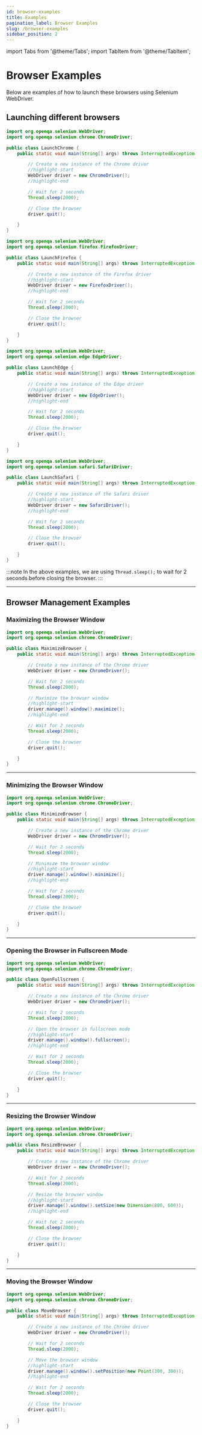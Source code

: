 ```yaml
---
id: browser-examples
title: Examples
pagination_label: Browser Examples
slug: /browser-examples
sidebar_position: 2
---
```


import Tabs from '@theme/Tabs';
import TabItem from '@theme/TabItem';

# Browser Examples

Below are examples of how to launch these browsers using Selenium WebDriver.

## Launching different browsers

<Tabs>
<TabItem value="chrome" label="Chrome">

```java
import org.openqa.selenium.WebDriver;
import org.openqa.selenium.chrome.ChromeDriver;

public class LaunchChrome {
    public static void main(String[] args) throws InterruptedException {

        // Create a new instance of the Chrome driver
        //highlight-start
        WebDriver driver = new ChromeDriver();
        //highlight-end

        // Wait for 2 seconds
        Thread.sleep(2000);

        // Close the browser
        driver.quit();

    }
}
```

</TabItem>
<TabItem value="firefox" label="Firefox">

```java
import org.openqa.selenium.WebDriver;
import org.openqa.selenium.firefox.FirefoxDriver;

public class LaunchFirefox {
    public static void main(String[] args) throws InterruptedException {

        // Create a new instance of the Firefox driver
        //highlight-start
        WebDriver driver = new FirefoxDriver();
        //highlight-end

        // Wait for 2 seconds
        Thread.sleep(2000);

        // Close the browser
        driver.quit();

    }
}
```

</TabItem>
<TabItem value="edge" label="Edge">

```java
import org.openqa.selenium.WebDriver;
import org.openqa.selenium.edge.EdgeDriver;

public class LaunchEdge {
    public static void main(String[] args) throws InterruptedException {

        // Create a new instance of the Edge driver
        //highlight-start
        WebDriver driver = new EdgeDriver();
        //highlight-end

        // Wait for 2 seconds
        Thread.sleep(2000);

        // Close the browser
        driver.quit();

    }
}
```

</TabItem>
<TabItem value="safari" label="Safari">

```java
import org.openqa.selenium.WebDriver;
import org.openqa.selenium.safari.SafariDriver;

public class LaunchSafari {
    public static void main(String[] args) throws InterruptedException {

        // Create a new instance of the Safari driver
        //highlight-start
        WebDriver driver = new SafariDriver();
        //highlight-end

        // Wait for 2 seconds
        Thread.sleep(2000);

        // Close the browser
        driver.quit();

    }
}
```

</TabItem>
</Tabs>

:::note
In the above examples, we are using `Thread.sleep();` to wait for 2 seconds before closing the browser.
:::

---

## Browser Management Examples

### Maximizing the Browser Window

```java
import org.openqa.selenium.WebDriver;
import org.openqa.selenium.chrome.ChromeDriver;

public class MaximizeBrowser {
    public static void main(String[] args) throws InterruptedException {

        // Create a new instance of the Chrome driver
        WebDriver driver = new ChromeDriver();

        // Wait for 2 seconds
        Thread.sleep(2000);

        // Maximize the browser window
        //highlight-start
        driver.manage().window().maximize();
        //highlight-end

        // Wait for 2 seconds
        Thread.sleep(2000);

        // Close the browser
        driver.quit();

    }
}
```

---

### Minimizing the Browser Window

```java
import org.openqa.selenium.WebDriver;
import org.openqa.selenium.chrome.ChromeDriver;

public class MinimizeBrowser {
    public static void main(String[] args) throws InterruptedException {

        // Create a new instance of the Chrome driver
        WebDriver driver = new ChromeDriver();

        // Wait for 2 seconds
        Thread.sleep(2000);

        // Minimize the browser window
        //highlight-start
        driver.manage().window().minimize();
        //highlight-end

        // Wait for 2 seconds
        Thread.sleep(2000);

        // Close the browser
        driver.quit();

    }
}
```

---

### Opening the Browser in Fullscreen Mode

```java
import org.openqa.selenium.WebDriver;
import org.openqa.selenium.chrome.ChromeDriver;

public class OpenFullscreen {
    public static void main(String[] args) throws InterruptedException {

        // Create a new instance of the Chrome driver
        WebDriver driver = new ChromeDriver();

        // Wait for 2 seconds
        Thread.sleep(2000);

        // Open the browser in fullscreen mode
        //highlight-start
        driver.manage().window().fullscreen();
        //highlight-end

        // Wait for 2 seconds
        Thread.sleep(2000);

        // Close the browser
        driver.quit();

    }
}
```

---

### Resizing the Browser Window

```java
import org.openqa.selenium.WebDriver;
import org.openqa.selenium.chrome.ChromeDriver;

public class ResizeBrowser {
    public static void main(String[] args) throws InterruptedException {

        // Create a new instance of the Chrome driver
        WebDriver driver = new ChromeDriver();

        // Wait for 2 seconds
        Thread.sleep(2000);

        // Resize the browser window
        //highlight-start
        driver.manage().window().setSize(new Dimension(800, 600));
        //highlight-end

        // Wait for 2 seconds
        Thread.sleep(2000);

        // Close the browser
        driver.quit();

    }
}
```

---

### Moving the Browser Window

```java
import org.openqa.selenium.WebDriver;
import org.openqa.selenium.chrome.ChromeDriver;

public class MoveBrowser {
    public static void main(String[] args) throws InterruptedException {

        // Create a new instance of the Chrome driver
        WebDriver driver = new ChromeDriver();

        // Wait for 2 seconds
        Thread.sleep(2000);

        // Move the browser window
        //highlight-start
        driver.manage().window().setPosition(new Point(300, 300));
        //highlight-end

        // Wait for 2 seconds
        Thread.sleep(2000);

        // Close the browser
        driver.quit();

    }
}
```

